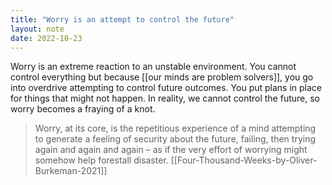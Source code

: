 ```yaml
---
title: "Worry is an attempt to control the future"
layout: note
date: 2022-10-23
---
```


Worry is an extreme reaction to an unstable environment. You cannot control everything but because [[our minds are problem solvers]], you go into overdrive attempting to control future outcomes. You put plans in place for things that might not happen. In reality, we cannot control the future, so worry becomes a fraying of a knot. 

> Worry, at its core, is the repetitious experience of a mind attempting to generate a feeling of security about the future, failing, then trying again and again and again – as if the very effort of worrying might somehow help forestall disaster.
> [[Four-Thousand-Weeks-by-Oliver-Burkeman-2021]]
